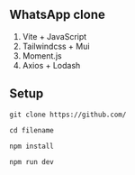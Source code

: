 ## WhatsApp clone

1. Vite + JavaScript
2. Tailwindcss + Mui
3. Moment.js
4. Axios + Lodash

## Setup

```
git clone https://github.com/
```

```
cd filename
```

```
npm install
```

```
npm run dev
```

